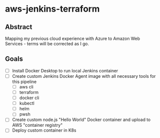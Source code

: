 # aws-jenkins-terraform

## Abstract

Mapping my previous cloud experience with Azure to Amazon Web Services - terms will be corrected as I go.

## Goals

- [ ] Install Docker Desktop to run local Jenkins container
- [ ] Create custom Jenkins Docker Agent image with all necessary tools for this pipeline
  - [ ] aws cli
  - [ ] terraform
  - [ ] docker cli
  - [ ] kubectl
  - [ ] helm
  - [ ] pwsh
- [ ] Create custom node.js "Hello World" Docker container and upload to AWS "container registry"
- [ ] Deploy custom container in K8s
